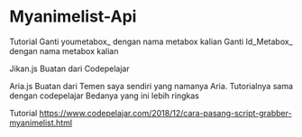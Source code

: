 # Myanimelist-Api

Tutorial
Ganti youmetabox_ dengan nama metabox kalian
Ganti Id_Metabox_ dengan nama metabox kalian

Jikan.js Buatan dari Codepelajar

Aria.js Buatan dari Temen saya sendiri yang namanya Aria. Tutorialnya sama dengan codepelajar
Bedanya yang ini lebih ringkas

Tutorial
https://www.codepelajar.com/2018/12/cara-pasang-script-grabber-myanimelist.html
